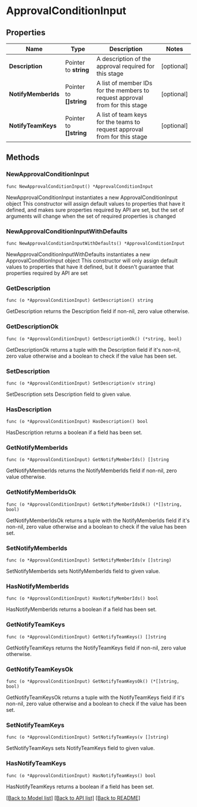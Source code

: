 # ApprovalConditionInput

## Properties

Name | Type | Description | Notes
------------ | ------------- | ------------- | -------------
**Description** | Pointer to **string** | A description of the approval required for this stage | [optional] 
**NotifyMemberIds** | Pointer to **[]string** | A list of member IDs for the members to request approval from for this stage | [optional] 
**NotifyTeamKeys** | Pointer to **[]string** | A list of team keys for the teams to request approval from for this stage | [optional] 

## Methods

### NewApprovalConditionInput

`func NewApprovalConditionInput() *ApprovalConditionInput`

NewApprovalConditionInput instantiates a new ApprovalConditionInput object
This constructor will assign default values to properties that have it defined,
and makes sure properties required by API are set, but the set of arguments
will change when the set of required properties is changed

### NewApprovalConditionInputWithDefaults

`func NewApprovalConditionInputWithDefaults() *ApprovalConditionInput`

NewApprovalConditionInputWithDefaults instantiates a new ApprovalConditionInput object
This constructor will only assign default values to properties that have it defined,
but it doesn't guarantee that properties required by API are set

### GetDescription

`func (o *ApprovalConditionInput) GetDescription() string`

GetDescription returns the Description field if non-nil, zero value otherwise.

### GetDescriptionOk

`func (o *ApprovalConditionInput) GetDescriptionOk() (*string, bool)`

GetDescriptionOk returns a tuple with the Description field if it's non-nil, zero value otherwise
and a boolean to check if the value has been set.

### SetDescription

`func (o *ApprovalConditionInput) SetDescription(v string)`

SetDescription sets Description field to given value.

### HasDescription

`func (o *ApprovalConditionInput) HasDescription() bool`

HasDescription returns a boolean if a field has been set.

### GetNotifyMemberIds

`func (o *ApprovalConditionInput) GetNotifyMemberIds() []string`

GetNotifyMemberIds returns the NotifyMemberIds field if non-nil, zero value otherwise.

### GetNotifyMemberIdsOk

`func (o *ApprovalConditionInput) GetNotifyMemberIdsOk() (*[]string, bool)`

GetNotifyMemberIdsOk returns a tuple with the NotifyMemberIds field if it's non-nil, zero value otherwise
and a boolean to check if the value has been set.

### SetNotifyMemberIds

`func (o *ApprovalConditionInput) SetNotifyMemberIds(v []string)`

SetNotifyMemberIds sets NotifyMemberIds field to given value.

### HasNotifyMemberIds

`func (o *ApprovalConditionInput) HasNotifyMemberIds() bool`

HasNotifyMemberIds returns a boolean if a field has been set.

### GetNotifyTeamKeys

`func (o *ApprovalConditionInput) GetNotifyTeamKeys() []string`

GetNotifyTeamKeys returns the NotifyTeamKeys field if non-nil, zero value otherwise.

### GetNotifyTeamKeysOk

`func (o *ApprovalConditionInput) GetNotifyTeamKeysOk() (*[]string, bool)`

GetNotifyTeamKeysOk returns a tuple with the NotifyTeamKeys field if it's non-nil, zero value otherwise
and a boolean to check if the value has been set.

### SetNotifyTeamKeys

`func (o *ApprovalConditionInput) SetNotifyTeamKeys(v []string)`

SetNotifyTeamKeys sets NotifyTeamKeys field to given value.

### HasNotifyTeamKeys

`func (o *ApprovalConditionInput) HasNotifyTeamKeys() bool`

HasNotifyTeamKeys returns a boolean if a field has been set.


[[Back to Model list]](../README.md#documentation-for-models) [[Back to API list]](../README.md#documentation-for-api-endpoints) [[Back to README]](../README.md)


